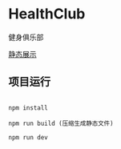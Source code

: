 # HealthClub
健身俱乐部

[静态展示](https://jiebianng.github.io/HealthClub/dist/)<br />

## 项目运行


```

npm install

npm run build (压缩生成静态文件)

npm run dev


```
